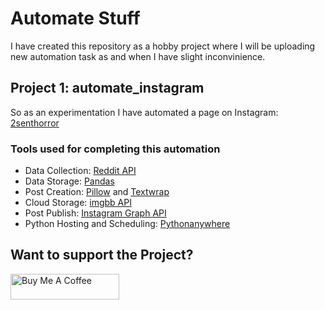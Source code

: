 # Automate Stuff

I have created this repository as a hobby project where I will be uploading new automation task as and when I have slight inconvinience.

## **Project 1:** automate_instagram
So as an experimentation I have automated a page on Instagram: [2senthorror](https://www.instagram.com/2senthorror)

### Tools used for completing this automation
- Data Collection: [Reddit API](https://www.reddit.com/dev/api/)
- Data Storage: [Pandas](https://pandas.pydata.org/docs/)
- Post Creation: [Pillow](https://pillow.readthedocs.io/en/stable/) and [Textwrap](https://docs.python.org/3/library/textwrap.html)
- Cloud Storage: [imgbb API](https://api.imgbb.com/)
- Post Publish: [Instagram Graph API](https://developers.facebook.com/docs/instagram-api/)
- Python Hosting and Scheduling: [Pythonanywhere](https://www.pythonanywhere.com/)

## Want to support the Project?

<a href="https://www.buymeacoffee.com/ashutoshp" target="_blank"><img src="https://img.buymeacoffee.com/button-api/?text=Buy me a coffee&emoji=&slug=ashutoshp&button_colour=FFDD00&font_colour=000000&font_family=Cookie&outline_colour=000000&coffee_colour=fffff" alt="Buy Me A Coffee" height="41" width="174"></a>